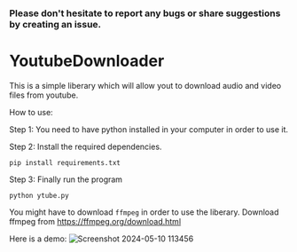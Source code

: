 ### Please don't hesitate to report any bugs or share suggestions by creating an issue.

# YoutubeDownloader
This is a simple liberary which will allow yout to download audio and video files from youtube.

How to use:

Step 1: You need to have python installed in your computer in order to use it.

Step 2: Install the required dependencies.
```
pip install requirements.txt
```
Step 3: Finally run the program
```
python ytube.py
```

You might have to download `ffmpeg` in order to use the liberary. Download ffmpeg from https://ffmpeg.org/download.html

Here is a demo:
![Screenshot 2024-05-10 113456](https://github.com/parneetsingh022/YoutubeDownloader/assets/99793808/772220fc-7894-4966-a437-616c317e94f0)

